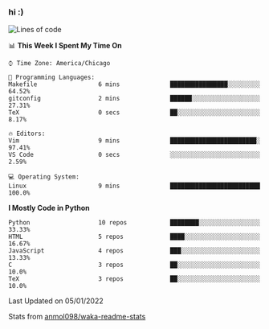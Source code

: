 ### hi :)

<!--START_SECTION:waka-->
![Lines of code](https://img.shields.io/badge/From%20Hello%20World%20I%27ve%20Written-728%20Thousand%20lines%20of%20code-blue)

📊 **This Week I Spent My Time On** 

```text
⌚︎ Time Zone: America/Chicago

💬 Programming Languages: 
Makefile                 6 mins              ████████████████░░░░░░░░░   64.52% 
gitconfig                2 mins              ██████░░░░░░░░░░░░░░░░░░░   27.31% 
TeX                      0 secs              ██░░░░░░░░░░░░░░░░░░░░░░░   8.17%

🔥 Editors: 
Vim                      9 mins              ████████████████████████░   97.41% 
VS Code                  0 secs              ░░░░░░░░░░░░░░░░░░░░░░░░░   2.59%

💻 Operating System: 
Linux                    9 mins              █████████████████████████   100.0%

```

**I Mostly Code in Python** 

```text
Python                   10 repos            ████████░░░░░░░░░░░░░░░░░   33.33% 
HTML                     5 repos             ████░░░░░░░░░░░░░░░░░░░░░   16.67% 
JavaScript               4 repos             ███░░░░░░░░░░░░░░░░░░░░░░   13.33% 
C                        3 repos             ██░░░░░░░░░░░░░░░░░░░░░░░   10.0% 
TeX                      3 repos             ██░░░░░░░░░░░░░░░░░░░░░░░   10.0%

```



 Last Updated on 05/01/2022
<!--END_SECTION:waka-->

Stats from [anmol098/waka-readme-stats](https://github.com/anmol098/waka-readme-stats)